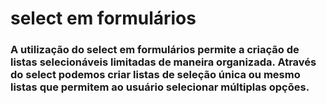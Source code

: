 # select em formulários
### A utilização do select em formulários permite a criação de listas selecionáveis limitadas de maneira organizada. Através do select podemos criar listas de seleção única ou mesmo listas que permitem ao usuário selecionar múltiplas opções.